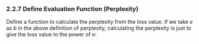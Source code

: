 ### 2.2.7 Define Evaluation Function (Perplexity)

Define a function to calculate the perplexity from the loss value. If we take $e$ as $b$ in the above definition of perplexity, calculating the perplexity is just to give the loss value to the power of $e$:
